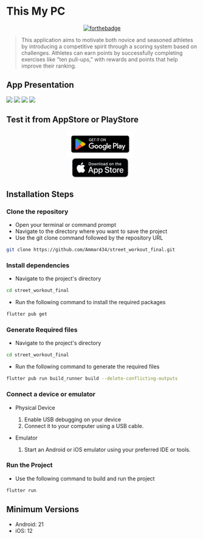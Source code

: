 # This My PC

<div align="center">

[![forthebadge](https://img.shields.io/badge/Flutter-02569B?style=for-the-badge&logo=flutter&logoColor=white)]()
<br />

</div>

> This application aims to motivate both novice and seasoned athletes by introducing a competitive spirit through a scoring system based on challenges. Athletes can earn points by successfully completing exercises like "ten pull-ups," with rewards and points that help improve their ranking. 


## App Presentation
<img src="docs/screenshot_1.png" height="500em" />&nbsp;<img src="docs/screenshot_2.png" height="500em" />&nbsp;<img src="docs/screenshot_3.png" height="500em" />&nbsp;<img src="docs/screenshot_4.png" height="500em" />&nbsp;

## Test it from AppStore or PlayStore

<div align="center">
 
 <a href="shorturl.at/aiEGT">
    <img src="docs/google-play-badge.png" alt="Icon 1" height="68" style="margin-right: 10px;">
  </a>
</div>
<div align="center">
  <a href="shorturl.at/jmuz4">
    <img src="docs/download-on-the-app-store-badge.png" alt="Icon 1" height="50" style="margin-right: 10px;">
  </a>
</div>



## Installation Steps

### Clone the repository

- Open your terminal or command prompt
- Navigate to the directory where you want to save the project
- Use the git clone command followed by the repository URL

```sh
git clone https://github.com/Ammar434/street_workout_final.git
```
### Install dependencies

- Navigate to the project's directory

```sh
cd street_workout_final
```
  
- Run the following command to install the required packages

```sh
flutter pub get
```
### Generate Required files

- Navigate to the project's directory

```sh
cd street_workout_final
```

- Run the following command to generate the required files

```sh
flutter pub run build_runner build --delete-conflicting-outputs 
```

### Connect a device or emulator

* Physical Device

  1. Enable USB debugging on your device
  2. Connect it to your computer using a USB cable.

* Emulator

  1. Start an Android or iOS emulator using your preferred IDE or tools.
 
### Run the Project

- Use the following command to build and run the project

```sh
flutter run
```
## Minimum Versions

- Android: 21
- iOS: 12

<!-- ## Dependencies 📦️
- [flutter_screenutil](https://pub.dev/packages/flutter_screenutil) - Adapting screen and font size.
- [flutter_svg](https://pub.dev/packages/flutter_svg) - SVG rendering and widget library for Flutter.
- [provider](https://pub.dev/packages/provider) - A wrapper around InheritedWidget to make them easier to use and more reusable.
- [flutter_map](https://pub.dev/packages/flutter_map) - A Flutter map plugin.
- [latlong2](https://pub.dev/packages/latlong2) - A simple library to handle operations with Latitude and Longitude.
- [xml](https://pub.dev/packages/xml) - A lightweight library for parsing, traversing, querying, and building XML documents.
- [flutter_typeahead](https://pub.dev/packages/flutter_typeahead) - A TypeAhead (autocomplete) widget for Flutter.
 -->

